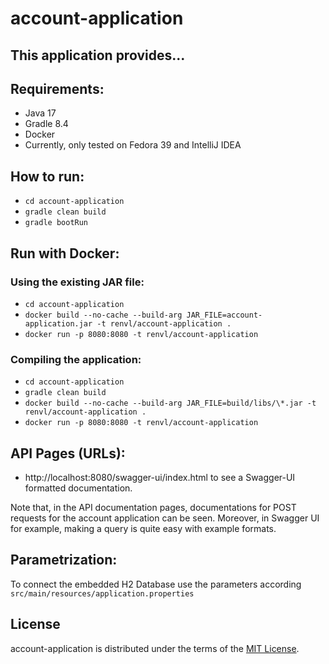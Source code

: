 # account-application

This application provides...
-----

## Requirements:

- Java 17
- Gradle 8.4
- Docker
- Currently, only tested on Fedora 39 and IntelliJ IDEA

## How to run:

- `cd account-application`
- `gradle clean build`
- `gradle bootRun`

## Run with Docker:

### Using the existing JAR file:

- `cd account-application`
- `docker build --no-cache --build-arg JAR_FILE=account-application.jar -t renvl/account-application .`
- `docker run -p 8080:8080 -t renvl/account-application`

### Compiling the application:

- `cd account-application`
- `gradle clean build`
- `docker build --no-cache --build-arg JAR_FILE=build/libs/\*.jar -t renvl/account-application .`
- `docker run -p 8080:8080 -t renvl/account-application`

## API Pages (URLs):

- http://localhost:8080/swagger-ui/index.html to see a Swagger-UI formatted documentation.

Note that, in the API documentation pages, documentations for POST requests for the account application can be seen.
Moreover, in Swagger UI for example, making a query is quite easy with example formats.

## Parametrization:

To connect the embedded H2 Database use the parameters according `src/main/resources/application.properties`

## License

account-application is distributed under the terms of the
[MIT License](https://choosealicense.com/licenses/mit).